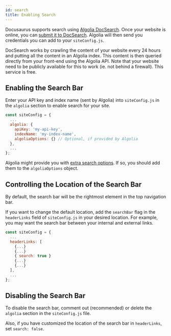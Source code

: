 ```yaml
---
id: search
title: Enabling Search
---
```


Docusaurus supports search using [Algolia DocSearch](https://community.algolia.com/docsearch/). Once your website is online, you can [submit it to DocSearch](https://community.algolia.com/docsearch/). Algolia will then send you credentials you can add to your `siteConfig.js`.

DocSearch works by crawling the content of your website every 24 hours and putting all the content in an Algolia index. This content is then queried directly from your front-end using the Algolia API. Note that your website need to be publicly available for this to work (ie. not behind a firewall). This service is free.

## Enabling the Search Bar

Enter your API key and index name (sent by Algolia) into `siteConfig.js` in the `algolia` section to enable search for your site.

```js
const siteConfig = {
  ...
  algolia: {
    apiKey: 'my-api-key',
    indexName: 'my-index-name',
    algoliaOptions: {} // Optional, if provided by Algolia
  },
  ...
};
```

Algolia might provide you with [extra search options](https://community.algolia.com/docsearch/documentation/). If so, you should add them to the `algoliaOptions` object.

## Controlling the Location of the Search Bar

By default, the search bar will be the rightmost element in the top navigation bar.

If you want to change the default location, add the `searchBar` flag in the `headerLinks` field of `siteConfig.js` in your desired location. For example, you may want the search bar between your internal and external links.

```js
const siteConfig = {
  ...
  headerLinks: [
    {...}
    {...}
    { search: true }
    {...}
    {...}
  ],
  ...
};
```

## Disabling the Search Bar

To disable the search bar, comment out (recommended) or delete the `algolia` section in the `siteConfig.js` file.

Also, if you have customized the location of the search bar in `headerLinks`, set `search: false`.
